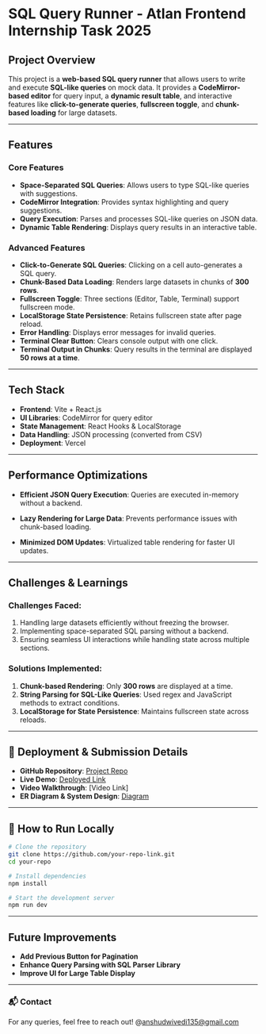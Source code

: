 # SQL Query Runner - Atlan Frontend Internship Task 2025

##  Project Overview
This project is a **web-based SQL query runner** that allows users to write and execute **SQL-like queries** on mock data. It provides a **CodeMirror-based editor** for query input, a **dynamic result table**, and interactive features like **click-to-generate queries**, **fullscreen toggle**, and **chunk-based loading** for large datasets.

---

##  Features

### **Core Features**
- **Space-Separated SQL Queries**: Allows users to type SQL-like queries with suggestions.
- **CodeMirror Integration**: Provides syntax highlighting and query suggestions.
- **Query Execution**: Parses and processes SQL-like queries on JSON data.
- **Dynamic Table Rendering**: Displays query results in an interactive table.

###  **Advanced Features**
- **Click-to-Generate SQL Queries**: Clicking on a cell auto-generates a SQL query.
- **Chunk-Based Data Loading**: Renders large datasets in chunks of **300 rows**.
- **Fullscreen Toggle**: Three sections (Editor, Table, Terminal) support fullscreen mode.
- **LocalStorage State Persistence**: Retains fullscreen state after page reload.
- **Error Handling**: Displays error messages for invalid queries.
- **Terminal Clear Button**: Clears console output with one click.
- **Terminal Output in Chunks**: Query results in the terminal are displayed **50 rows at a time**.

---

##  Tech Stack
- **Frontend**: Vite + React.js
- **UI Libraries**: CodeMirror for query editor
- **State Management**: React Hooks & LocalStorage
- **Data Handling**: JSON processing (converted from CSV)
- **Deployment**: Vercel

---

## Performance Optimizations
- **Efficient JSON Query Execution**: Queries are executed in-memory without a backend.
- **Lazy Rendering for Large Data**: Prevents performance issues with chunk-based loading.

- **Minimized DOM Updates**: Virtualized table rendering for faster UI updates.

---

##  Challenges & Learnings
###  **Challenges Faced:**
1. Handling large datasets efficiently without freezing the browser.
2. Implementing space-separated SQL parsing without a backend.
3. Ensuring seamless UI interactions while handling state across multiple sections.

###  **Solutions Implemented:**
1. **Chunk-based Rendering**: Only **300 rows** are displayed at a time.
2. **String Parsing for SQL-Like Queries**: Used regex and JavaScript methods to extract conditions.
3. **LocalStorage for State Persistence**: Maintains fullscreen state across reloads.

---

## 🔗 Deployment & Submission Details
- **GitHub Repository**: [Project Repo](https://github.com/anshud49/ansqldwivedi)
- **Live Demo**: [Deployed Link](https://ansqldwivedi.vercel.app/)
- **Video Walkthrough**: [Video Link]
- **ER Diagram & System Design**: [Diagram](https://drive.google.com/file/d/1baCxFjSoqtPzf7SfdWZkio1nl_cXWhh_/view?usp=drive_link)

---

## 📜 How to Run Locally
```bash
# Clone the repository
git clone https://github.com/your-repo-link.git
cd your-repo

# Install dependencies
npm install

# Start the development server
npm run dev
```

---

## Future Improvements
- **Add Previous Button for Pagination**
- **Enhance Query Parsing with SQL Parser Library**
- **Improve UI for Large Table Display**

---

### 📬 Contact
For any queries, feel free to reach out!
@anshudwivedi135@gmail.com

